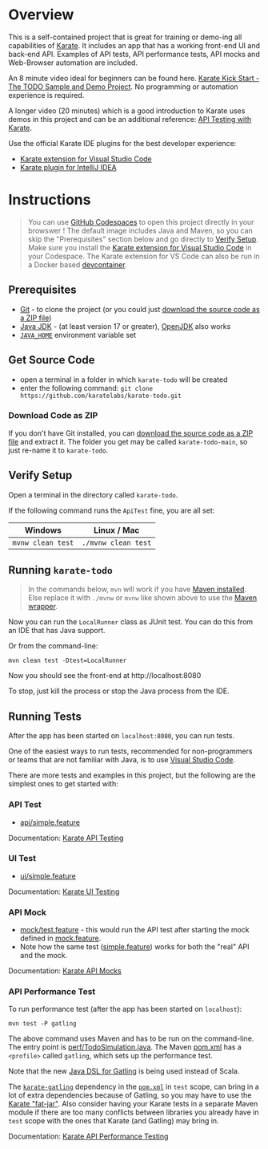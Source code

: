 # Overview

This is a self-contained project that is great for training or demo-ing all capabilities of [Karate](https://karatelabs.io). It includes an app that has a working front-end UI and back-end API. Examples of API tests, API performance tests, API mocks and Web-Browser automation are included.

An 8 minute video ideal for beginners can be found here. [Karate Kick Start - The TODO Sample and Demo Project](https://youtu.be/gDZWgV3OubY). No programming or automation experience is required.

A longer video (20 minutes) which is a good introduction to Karate uses demos in this project and can be an additional reference: [API Testing with Karate](https://youtu.be/WT4gg7Jutzg).

Use the official Karate IDE plugins for the best developer experience:

* [Karate extension for Visual Studio Code](https://marketplace.visualstudio.com/items?itemName=karatelabs.karate)
* [Karate plugin for IntelliJ IDEA](https://plugins.jetbrains.com/plugin/19232-karate)

# Instructions

> You can use [GitHub Codespaces](https://github.com/karatelabs/karate/wiki/Get-Started:-GitHub-Codespaces) to open this project directly in your browswer ! The default image includes Java and Maven, so you can skip the "Prerequisites" section below and go directly to [Verify Setup](#verify-setup). Make sure you install the [Karate extension for Visual Studio Code](https://marketplace.visualstudio.com/items?itemName=karatelabs.karate) in your Codespace. The Karate extension for VS Code can also be run in a Docker based [devcontainer](https://code.visualstudio.com/docs/devcontainers/containers).

## Prerequisites
* [Git](https://git-scm.com/download) - to clone the project (or you could just [download the source code as a ZIP file](#download-code-as-zip))
* [Java JDK](https://www.oracle.com/java/technologies/downloads) - (at least version 17 or greater), [OpenJDK](https://jdk.java.net/) also works
* [`JAVA_HOME`](https://www.baeldung.com/java-home-on-windows-7-8-10-mac-os-x-linux) environment variable set

## Get Source Code
* open a terminal in a folder in which `karate-todo` will be created
* enter the following command: `git clone https://github.com/karatelabs/karate-todo.git`

### Download Code as ZIP
If you don't have Git installed, you can [download the source code as a ZIP file](https://github.com/karatelabs/karate-todo/archive/refs/heads/main.zip) and extract it. The folder you get may be called `karate-todo-main`, so just re-name it to `karate-todo`.

## Verify Setup
Open a terminal in the directory called `karate-todo`.

If the following command runs the `ApiTest` fine, you are all set:

| Windows | Linux / Mac |
| ------- | ----------- |
| `mvnw clean test` | `./mvnw clean test` |

## Running `karate-todo`

> In the commands below, `mvn` will work if you have [Maven installed](https://github.com/karatelabs/karate/wiki/Get-Started:-Maven-and-Gradle). Else replace it with `./mvnw` or `mvnw` like shown above to use the [Maven wrapper](https://maven.apache.org/wrapper).

Now you can run the `LocalRunner` class as  JUnit test. You can do this from an IDE that has Java support.

Or from the command-line:

```
mvn clean test -Dtest=LocalRunner
```

Now you should see the front-end at http://localhost:8080

To stop, just kill the process or stop the Java process from the IDE.

## Running Tests
After the app has been started on `localhost:8080`, you can run tests. 

One of the easiest ways to run tests, recommended for non-programmers or teams that are not familiar with Java, is to use [Visual Studio Code](https://github.com/karatelabs/karate/wiki/Get-Started:-Visual-Studio-Code).

There are more tests and examples in this project, but the following are the simplest ones to get started with:

### API Test
* [api/simple.feature](src/test/java/app/api/simple/simple.feature)

Documentation: [Karate API Testing](https://karatelabs.github.io/karate)

### UI Test
* [ui/simple.feature](src/test/java/app/ui/simple/simple.feature)

Documentation: [Karate UI Testing](https://karatelabs.github.io/karate/karate-core)

### API Mock
* [mock/test.feature](src/test/java/app/mock/test.feature) - this would run the API test after starting the mock defined in [mock.feature](src/test/java/app/mock/mock.feature). 
* Note how the same test ([simple.feature](src/test/java/app/api/simple/simple.feature)) works for both the "real" API and the mock.

Documentation: [Karate API Mocks](https://karatelabs.github.io/karate/karate-netty)

### API Performance Test
To run performance test (after the app has been started on `localhost`):

```
mvn test -P gatling
```

The above command uses Maven and has to be run on the command-line. 
The entry point is [perf/TodoSimulation.java](src/test/java/app/perf/TodoSimulation.java). 
The Maven [pom.xml](pom.xml) has a `<profile>` called `gatling`, which sets up the performance test.

Note that the new [Java DSL for Gatling](https://github.com/karatelabs/karate/tree/develop/karate-gatling#java-dsl) is being used instead of Scala.

The [`karate-gatling`](https://central.sonatype.com/artifact/io.karatelabs/karate-gatling) dependency 
in the [`pom.xml`](pom.xml) in `test` scope, can bring in a lot of extra dependencies because of Gatling, 
so you may have to use the [Karate "fat-jar"](https://github.com/karatelabs/karate#karate-core-fat-jar). 
Also consider having your Karate tests in a separate Maven module if there are too many conflicts between
libraries you already have in `test` scope with the ones that Karate (and Gatling) may bring in.

Documentation: [Karate API Performance Testing](https://karatelabs.github.io/karate/karate-gatling)